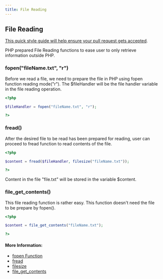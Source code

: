 ```yaml
---
title: File Reading
---
```

## File Reading

<a href='https://github.com/freecodecamp/guides/blob/master/README.md' target='_blank' rel='nofollow'>This quick style guide will help ensure your pull request gets accepted</a>.

PHP prepared File Reading functions to ease user to only retrieve information outside PHP.

### fopen("fileName.txt", "r")
Before we read a file, we need to prepare the file in PHP using fopen function reading mode("r"). The $fileHandler will be the file handler variable in the file reading operation.
```PHP
<?php

$fileHandler = fopen("fileName.txt", "r");

?>
```

### fread()
After the desired file to be read has been prepared for reading, user can proceed to fread function to read contents of the file.
```PHP
<?php

$content = fread($fileHandler, filesize("fileName.txt"));

?>
```
Content in the file "file.txt" will be stored in the variable $content.

### file_get_contents()
This file reading function is rather easy. This function doesn't need the file to be prepare by fopen().

```PHP
<?php

$content = file_get_contents("fileName.txt");

?>
```

#### More Information:
<!-- Please add any articles you think might be helpful to read before writing the article -->
- [fopen Function](http://php.net/manual/en/function.fopen.php)
- [fread](http://php.net/manual/en/function.fread.php)
- [filesize](http://php.net/manual/en/function.filesize.php)
- [file_get_contents](http://php.net/manual/en/function.file-get-contents.php)
